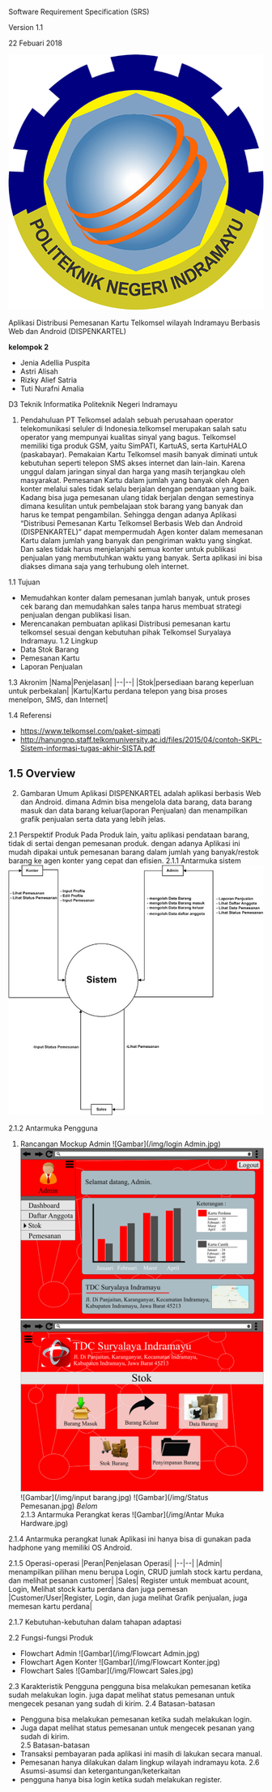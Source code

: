 Software Requirement Specification (SRS)

Version 1.1

22 Febuari 2018

![Gambar](/img/POLINDRA.png)


Aplikasi Distribusi Pemesanan Kartu Telkomsel wilayah Indramayu Berbasis Web dan Android (DISPENKARTEL)

**kelompok 2**

- Jenia Adellia Puspita
- Astri Alisah
- Rizky Alief Satria
- Tuti Nurafni Amalia

D3 Teknik Informatika
Politeknik Negeri Indramayu


1. Pendahuluan
PT Telkomsel adalah sebuah perusahaan operator telekomunikasi seluler di Indonesia.telkomsel merupakan salah satu operator yang mempunyai kualitas sinyal yang bagus. Telkomsel memiliki tiga produk GSM, yaitu SimPATI, KartuAS, serta KartuHALO (paskabayar).
Pemakaian Kartu Telkomsel masih banyak diminati untuk kebutuhan seperti telepon SMS akses internet dan lain-lain. Karena unggul dalam jaringan sinyal dan harga yang masih terjangkau oleh masyarakat.
Pemesanan Kartu dalam jumlah yang banyak oleh Agen konter melalui sales tidak selalu berjalan dengan pendataan yang baik. Kadang bisa juga pemesanan ulang tidak berjalan dengan semestinya dimana kesulitan untuk pembelajaan stok barang yang banyak dan harus ke tempat pengambilan. Sehingga dengan adanya Aplikasi “Distribusi Pemesanan Kartu Telkomsel Berbasis Web dan Android (DISPENKARTEL)” dapat mempermudah Agen konter dalam memesanan Kartu dalam jumlah yang banyak dan pengiriman waktu yang singkat. Dan sales tidak harus menjelanjahi semua konter untuk publikasi penjualan yang membutuhkan waktu yang banyak. Serta aplikasi ini bisa diakses dimana saja yang terhubung oleh internet.
 
1.1 Tujuan
- Memudahkan konter dalam pemesanan jumlah banyak, untuk proses cek barang dan memudahkan sales tanpa harus membuat strategi penjualan dengan publikasi lisan.
- Merencanakan pembuatan aplikasi Distribusi pemesanan kartu telkomsel sesuai dengan kebutuhan pihak Telkomsel Suryalaya Indramayu.
1.2 Lingkup
- Data Stok Barang
- Pemesanan Kartu
- Laporan Penjualan

1.3 Akronim
|Nama|Penjelasan|
|--|--|
|Stok|persediaan barang keperluan untuk perbekalan|
|Kartu|Kartu perdana telepon yang bisa proses menelpon, SMS, dan Internet|

1.4 Referensi
- https://www.telkomsel.com/paket-simpati
- http://hanungnp.staff.telkomuniversity.ac.id/files/2015/04/contoh-SKPL-Sistem-informasi-tugas-akhir-SISTA.pdf


1.5 Overview
-
2. Gambaran Umum
Aplikasi DISPENKARTEL adalah aplikasi berbasis Web dan Android. dimana Admin bisa mengelola data barang, data barang masuk dan data barang keluar(laporan Penjualan) dan menampilkan grafik penjualan serta data yang lebih jelas.
		
2.1 Perspektif Produk
Pada Produk lain, yaitu aplikasi pendataan barang, tidak di sertai dengan pemesanan produk.
dengan adanya Aplikasi ini mudah dipakai untuk pemesanan barang dalam jumlah yang banyak/restok barang ke agen konter yang cepat dan efisien.
2.1.1 Antarmuka sistem
![Gambar](/img/DFD.jpg)

2.1.2 Antarmuka Pengguna
1. Rancangan Mockup Admin
![Gambar](/img/login Admin.jpg)
![Gambar](/img/HalamanUtamaAdmin.jpg)  		
![Gambar](/img/Stok.jpg)
![Gambar](/img/input barang.jpg)
![Gambar](/img/Status Pemesanan.jpg)
	*Belom*	  		
2.1.3 Antarmuka Perangkat keras
![Gambar](/img/Antar Muka Hardware.jpg)	

2.1.4 Antarmuka perangkat lunak
Aplikasi ini hanya bisa di gunakan pada hadphone yang memiliki OS Android.

2.1.5 Operasi-operasi 
|Peran|Penjelasan Operasi|
|--|--|
|Admin| menampilkan pilihan menu berupa Login, CRUD jumlah stock kartu perdana, dan melihat pesanan customer|
|Sales| Register untuk membuat acount, Login, Melihat stock kartu perdana dan juga pemesan 
|Customer/User|Register, Login, dan juga melihat Grafik penjualan, juga memesan kartu perdana|

2.1.7 Kebutuhan-kebutuhan dalam tahapan adaptasi 

2.2 Fungsi-fungsi Produk 
- Flowchart Admin
![Gambar](/img/Flowcart Admin.jpg)
- Flowchart Agen Konter
![Gambar](/img/Flowcart Konter.jpg)
- Flowchart Sales
![Gambar](/img/Flowcart Sales.jpg)

2.3 Karakteristik Pengguna
pengguna bisa melakukan pemesanan ketika sudah melakukan login.
juga dapat melihat status pemesanan untuk mengecek pesanan yang sudah di kirim.
2.4 Batasan-batasan 

- Pengguna bisa melakukan pemesanan ketika sudah melakukan login.
- Juga dapat melihat status pemesanan untuk mengecek pesanan yang sudah di kirim.  
2.5 Batasan-batasan 
- Transaksi pembayaran pada aplikasi  ini masih di lakukan secara manual.
- Pemesanan hanya dilakukan dalam lingkup wilayah indramayu kota.
2.6 Asumsi-asumsi dan ketergantungan/keterkaitan 
- pengguna hanya bisa login ketika sudah melakukan register.
